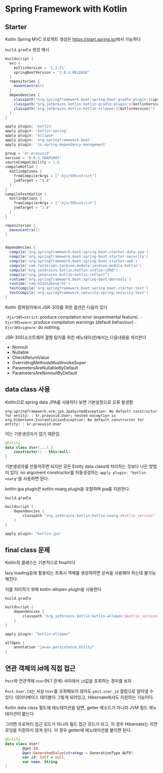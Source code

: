 # Spring Framework with Kotlin

## Starter

Kotlin Spring MVC 프로젝트 생성은 <https://start.spring.io/>에서 가능하다

`build.gradle` 생성 예시

```groovy
buildscript {
  ext {
    kotlinVersion = '1.2.51'
    springBootVersion = '2.0.4.RELEASE'
  }
  repositories {
    mavenCentral()
  }
  dependencies {
    classpath("org.springframework.boot:spring-boot-gradle-plugin:${springBootVersion}")
    classpath("org.jetbrains.kotlin:kotlin-gradle-plugin:${kotlinVersion}")
    classpath("org.jetbrains.kotlin:kotlin-allopen:${kotlinVersion}")
  }
}

apply plugin: 'kotlin'
apply plugin: 'kotlin-spring'
apply plugin: 'eclipse'
apply plugin: 'org.springframework.boot'
apply plugin: 'io.spring.dependency-management'

group = 'kr.pravusid'
version = '0.0.1-SNAPSHOT'
sourceCompatibility = 1.8
compileKotlin {
  kotlinOptions {
    freeCompilerArgs = ["-Xjsr305=strict"]
    jvmTarget = "1.8"
  }
}
compileTestKotlin {
  kotlinOptions {
    freeCompilerArgs = ["-Xjsr305=strict"]
    jvmTarget = "1.8"
  }
}

repositories {
  mavenCentral()
}


dependencies {
  compile('org.springframework.boot:spring-boot-starter-data-jpa')
  compile('org.springframework.boot:spring-boot-starter-security')
  compile('org.springframework.boot:spring-boot-starter-web')
  compile('com.fasterxml.jackson.module:jackson-module-kotlin')
  compile("org.jetbrains.kotlin:kotlin-stdlib-jdk8")
  compile("org.jetbrains.kotlin:kotlin-reflect")
  runtime('org.springframework.boot:spring-boot-devtools')
  runtime('com.h2database:h2')
  testCompile('org.springframework.boot:spring-boot-starter-test')
  testCompile('org.springframework.security:spring-security-test')
}
```

Kotlin 컴파일러에서 JSR-305를 위한 옵션은 다음이 있다

`-Xjsr305=strict`: produce compilation error (experimental feature).
`-Xjsr305=warn`: produce compilation warnings (default behaviour)
`-Xjsr305=ignore`: do nothing.

JSR-305(소프트웨어 결함 탐지를 위한 애노테이션)에서는 다음내용을 처리한다

- Nonnull
- Nullable
- CheckReturnValue
- OverridingMethodsMustInvokeSuper
- ParametersAreNullableByDefault
- ParametersAreNonnullByDefault

## data class 사용

Kotlin으로 spring data JPA를 사용하다 보면 기본설정으로 오류 발생함

`org.springframework.orm.jpa.JpaSystemException: No default constructor for entity: : kr.pravusid.User; nested exception is org.hibernate.InstantiationException: No default constructor for entity: : kr.pravusid.User`

이는 기본생성자가 없기 때문임

```kt
@Entity
data class User(...) {
    constructor() : this(null)
}
```

기본생성자를 만들어주면 되지만 모든 Entity data class에 처리하는 것보다 나은 방법이 있다.
no argument constructor를 자동생성하는 `apply plugin: "kotlin-noarg"`을 사용하면 된다.

kotlin-jpa plugin은 kotlin-noarg plugin을 포함하며 jpa를 지원한다.

`build.gradle`

```groovy
buildscript {
    dependencies {
        classpath "org.jetbrains.kotlin:kotlin-noarg:$kotlin_version"
    }
}

apply plugin: "kotlin-jpa"
```

## final class 문제

Kotlin의 클래스는 기본적으로 final이다

lazy loading등에 활용되는 프록시 객체를 생성하려면 상속을 사용해야 하는데 불가능해진다.

이를 처리하기 위해 kotlin-allopen plugin을 사용한다

`build.gradle`

```groovy
buildscript {
    dependencies {
        classpath "org.jetbrains.kotlin:kotlin-allopen:$kotlin_version"
    }
}

apply plugin: "kotlin-allopen"

allOpen {
    annotation "javax.persistence.Entity"
}
```

## 연관 객체의 id에 직접 접근

`Post`와 연관객체 `User`(N:1 관계) 사이에서 `id`값을 조회하는 경우를 보자

`Post.User.Id`는 사실 `User`를 조회해보지 않아도 `post.user_id` 컬럼으로 알아낼 수 있다.
데이터베이스 테이블이 그렇게 되어있고, Hibernate에서도 지원하는 기능이다.

Kotlin data class 필드에 애노테이션을 달면, getter 메소드가 아니라 JVM 필드 애노테이션이 붙는다.

그러면 프로퍼티 접근 모드가 아니라 필드 접근 모드가 되고, 이 경우 Hibernate는 지연 로딩을 지원하지 않게 된다.
이 경우 getter에 애노테이션을 붙이면 된다.

```kt
@Entity
data class User(
        @get:Id
        @get:GeneratedValue(strategy = GenerationType.AUTO)
        var id: Int? = null,
        var name: String
)
```
